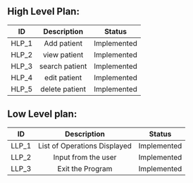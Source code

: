 ## High Level Plan:
|ID|Description|Status|
|:--------:|:---------:|:----------:|
|HLP_1|Add patient|Implemented|
|HLP_2|view patient|Implemented|
|HLP_3|search patient|Implemented|
|HLP_4|edit patient |Implemented|
|HLP_5|delete patient|Implemented|
## Low Level plan:
|ID|Description|Status|
|:--------:|:---------:|:----------:|
|LLP_1|List of Operations Displayed|Implemented|
|LLP_2|Input from the user|Implemented|
|LLP_3|Exit the Program|Implemented|
